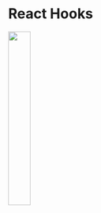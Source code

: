 <h1>React Hooks</h1>
<img src="https://github.com/ralflima/react_hooks/blob/master/conceitos/src/logo.svg" width="30%">
